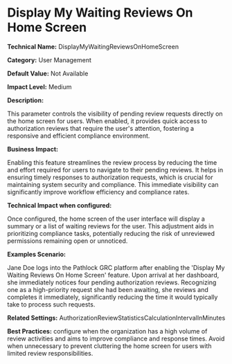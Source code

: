 # Display My Waiting Reviews On Home Screen

**Technical Name:** DisplayMyWaitingReviewsOnHomeScreen

**Category:** User Management

**Default Value:** Not Available

**Impact Level:** Medium

**Description:**

This parameter controls the visibility of pending review requests directly on the home screen for users. When enabled, it provides quick access to authorization reviews that require the user's attention, fostering a responsive and efficient compliance environment.

**Business Impact:**

Enabling this feature streamlines the review process by reducing the time and effort required for users to navigate to their pending reviews. It helps in ensuring timely responses to authorization requests, which is crucial for maintaining system security and compliance. This immediate visibility can significantly improve workflow efficiency and compliance rates.

**Technical Impact when configured:**

Once configured, the home screen of the user interface will display a summary or a list of waiting reviews for the user. This adjustment aids in prioritizing compliance tasks, potentially reducing the risk of unreviewed permissions remaining open or unnoticed.

**Examples Scenario:**

Jane Doe logs into the Pathlock GRC platform after enabling the 'Display My Waiting Reviews On Home Screen' feature. Upon arrival at her dashboard, she immediately notices four pending authorization reviews. Recognizing one as a high-priority request she had been awaiting, she reviews and completes it immediately, significantly reducing the time it would typically take to process such requests.

**Related Settings:** AuthorizationReviewStatisticsCalculationIntervalInMinutes

**Best Practices:** configure when the organization has a high volume of review activities and aims to improve compliance and response times. Avoid when unnecessary to prevent cluttering the home screen for users with limited review responsibilities.